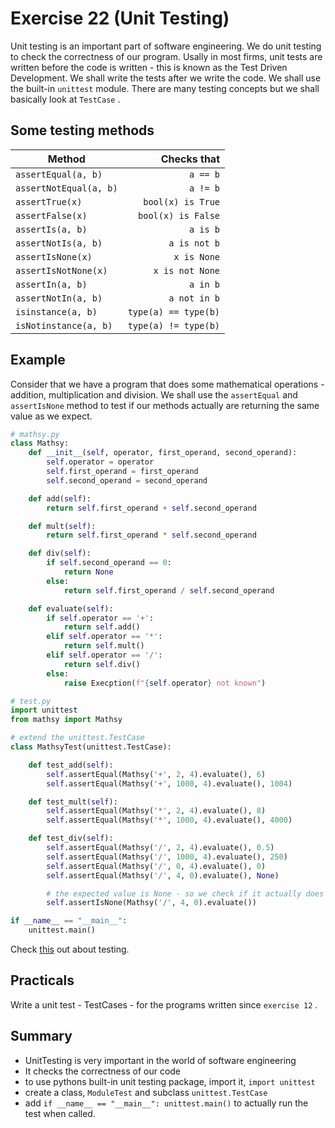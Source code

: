 # Exercise 22 (Unit Testing)

Unit testing is an important part of software engineering. We do unit testing to check the correctness of our program. Usally in most firms, unit tests are written before the code is written - this is known as the Test Driven Development. We shall write the tests after we write the code. We shall use the built-in `unittest` module. There are many testing concepts but we shall basically look at `TestCase` .

## Some testing methods

| Method | Checks that |
| ------ | ----------: |
| `assertEqual(a, b)` | `a == b` |
| `assertNotEqual(a, b)` | `a != b` |
| `assertTrue(x)` | `bool(x) is True` |
| `assertFalse(x)` | `bool(x) is False` |
| `assertIs(a, b)` | `a is b` |
| `assertNotIs(a, b)` | `a is not b` |
| `assertIsNone(x)` | `x is None` |
| `assertIsNotNone(x)` | `x is not None` |
| `assertIn(a, b)` | `a in b` |
| `assertNotIn(a, b)` | `a not in b` |
| `isinstance(a, b)` | `type(a) == type(b)` |
| `isNotinstance(a, b)` | `type(a) != type(b)` |

## Example

Consider that we have a program that does some mathematical operations - addition, multiplication and division. We shall use the `assertEqual` and `assertIsNone` method to test if our methods actually are returning the same value as we expect.

``` Python
# mathsy.py
class Mathsy:
    def __init__(self, operator, first_operand, second_operand):
        self.operator = operator
        self.first_operand = first_operand
        self.second_operand = second_operand

    def add(self):
        return self.first_operand + self.second_operand

    def mult(self):
        return self.first_operand * self.second_operand

    def div(self):
        if self.second_operand == 0:
            return None
        else:
            return self.first_operand / self.second_operand

    def evaluate(self):
        if self.operator == '+':
            return self.add()
        elif self.operator == '*':
            return self.mult()
        elif self.operator == '/':
            return self.div()
        else:
            raise Execption(f"{self.operator} not known")
```

``` Python
# test.py
import unittest
from mathsy import Mathsy

# extend the unittest.TestCase
class MathsyTest(unittest.TestCase):

    def test_add(self):
        self.assertEqual(Mathsy('+', 2, 4).evaluate(), 6)
        self.assertEqual(Mathsy('+', 1000, 4).evaluate(), 1004)

    def test_mult(self):
        self.assertEqual(Mathsy('*', 2, 4).evaluate(), 8)
        self.assertEqual(Mathsy('*', 1000, 4).evaluate(), 4000)

    def test_div(self):
        self.assertEqual(Mathsy('/', 2, 4).evaluate(), 0.5)
        self.assertEqual(Mathsy('/', 1000, 4).evaluate(), 250)
        self.assertEqual(Mathsy('/', 0, 4).evaluate(), 0)
        self.assertEqual(Mathsy('/', 4, 0).evaluate(), None)

        # the expected value is None - so we check if it actually does return the None
        self.assertIsNone(Mathsy('/', 4, 0).evaluate())

if __name__ == "__main__":
    unittest.main()
```

Check [this][test] out about testing.
## Practicals

Write a unit test - TestCases - for the programs written since `exercise 12` .

## Summary

* UnitTesting is very important in the world of software engineering
* It checks the correctness of our code
* to use pythons built-in unit testing package, import it, `import unittest` 
* create a class, `ModuleTest` and subclass `unittest.TestCase` 
* add `if __name__ == "__main__": unittest.main()` to actually run the test when called.

#
[test]:https://github.com/Otumian-empire/sicp-python
